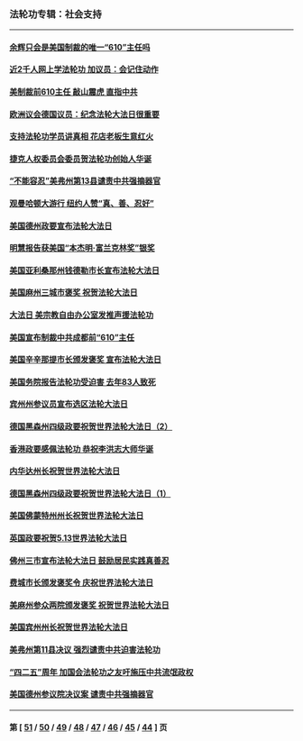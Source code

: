 ### 法轮功专辑：社会支持
---
#### [余辉只会是美国制裁的唯一“610”主任吗](../../pages/nf4386/n12972837.md?06050430) 
#### [近2千人网上学法轮功 加议员：会记住动作](../../pages/nf4386/n12972642.md?06050430) 
#### [美制裁前610主任 敲山震虎 直指中共](../../pages/nf4386/n12968555.md?06050430) 
#### [欧洲议会德国议员：纪念法轮大法日很重要](../../pages/nf4386/n12965367.md?06050430) 
#### [支持法轮功学员讲真相 花店老板生意红火](../../pages/nf4386/n12963056.md?06050430) 
#### [捷克人权委员会委员贺法轮功创始人华诞](../../pages/nf4386/n12960301.md?06050430) 
#### [“不能容忍”美弗州第13县谴责中共强摘器官](../../pages/nf4386/n12958610.md?06050430) 
#### [观曼哈顿大游行 纽约人赞“真、善、忍好”](../../pages/nf4386/n12956249.md?06050430) 
#### [美国德州政要宣布法轮大法日](../../pages/nf4386/n12958567.md?06050430) 
#### [明慧报告获美国“本杰明‧富兰克林奖”银奖](../../pages/nf4386/n12955404.md?06050430) 
#### [美国亚利桑那州钱德勒市长宣布法轮大法日](../../pages/nf4386/n12953813.md?06050430) 
#### [美国麻州三城市褒奖 祝贺法轮大法日](../../pages/nf4386/n12953756.md?06050430) 
#### [大法日 美宗教自由办公室发推声援法轮功](../../pages/nf4386/n12950669.md?06050430) 
#### [美国宣布制裁中共成都前“610”主任](../../pages/nf4386/n12943654.md?06050430) 
#### [美国辛辛那提市长颁发褒奖 宣布法轮大法日](../../pages/nf4386/n12948869.md?06050430) 
#### [美国务院报告法轮功受迫害 去年83人致死](../../pages/nf4386/n12944350.md?06050430) 
#### [宾州州参议员宣布选区法轮大法日](../../pages/nf4386/n12939844.md?06050430) 
#### [德国黑森州四级政要祝贺世界法轮大法日（2）](../../pages/nf4386/n12937571.md?06050430) 
#### [香港政要感佩法轮功 恭祝李洪志大师华诞](../../pages/nf4386/n12937400.md?06050430) 
#### [内华达州长祝贺世界法轮大法日](../../pages/nf4386/n12936785.md?06050430) 
#### [德国黑森州四级政要祝贺世界法轮大法日（1）](../../pages/nf4386/n12934877.md?06050430) 
#### [美国佛蒙特州州长祝贺世界法轮大法日](../../pages/nf4386/n12935031.md?06050430) 
#### [英国政要祝贺5.13世界法轮大法日](../../pages/nf4386/n12934700.md?06050430) 
#### [佛州三市宣布法轮大法日 鼓励居民实践真善忍](../../pages/nf4386/n12934466.md?06050430) 
#### [费城市长颁发褒奖令 庆祝世界法轮大法日](../../pages/nf4386/n12928833.md?06050430) 
#### [美麻州参众两院颁发褒奖 祝贺世界法轮大法日](../../pages/nf4386/n12928372.md?06050430) 
#### [美国宾州州长祝贺世界法轮大法日](../../pages/nf4386/n12928310.md?06050430) 
#### [美弗州第11县决议 强烈谴责中共迫害法轮功](../../pages/nf4386/n12925015.md?06050430) 
#### [“四二五”周年 加国会法轮功之友吁施压中共流氓政权](../../pages/nf4386/n12896250.md?06050430) 
#### [美国德州参议院决议案 谴责中共强摘器官](../../pages/nf4386/n12924452.md?06050430) 

---
#### 第 [ [51](./51.md?06050430) / [50](./50.md?06050430) / [49](./49.md?06050430) / [48](./48.md?06050430) / [47](./47.md?06050430) / [46](./46.md?06050430) / [45](./45.md?06050430) / [44](./44.md?06050430) ] 页
